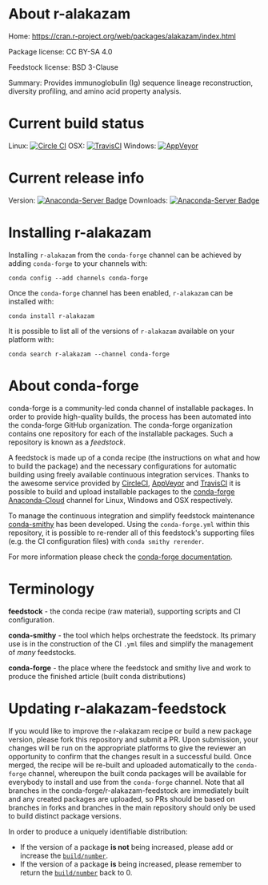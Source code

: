 About r-alakazam
================

Home: https://cran.r-project.org/web/packages/alakazam/index.html

Package license: CC BY-SA 4.0

Feedstock license: BSD 3-Clause

Summary: Provides immunoglobulin (Ig) sequence lineage reconstruction, diversity profiling, and amino acid property analysis.



Current build status
====================

Linux: [![Circle CI](https://circleci.com/gh/conda-forge/r-alakazam-feedstock.svg?style=shield)](https://circleci.com/gh/conda-forge/r-alakazam-feedstock)
OSX: [![TravisCI](https://travis-ci.org/conda-forge/r-alakazam-feedstock.svg?branch=master)](https://travis-ci.org/conda-forge/r-alakazam-feedstock)
Windows: [![AppVeyor](https://ci.appveyor.com/api/projects/status/github/conda-forge/r-alakazam-feedstock?svg=True)](https://ci.appveyor.com/project/conda-forge/r-alakazam-feedstock/branch/master)

Current release info
====================
Version: [![Anaconda-Server Badge](https://anaconda.org/conda-forge/r-alakazam/badges/version.svg)](https://anaconda.org/conda-forge/r-alakazam)
Downloads: [![Anaconda-Server Badge](https://anaconda.org/conda-forge/r-alakazam/badges/downloads.svg)](https://anaconda.org/conda-forge/r-alakazam)

Installing r-alakazam
=====================

Installing `r-alakazam` from the `conda-forge` channel can be achieved by adding `conda-forge` to your channels with:

```
conda config --add channels conda-forge
```

Once the `conda-forge` channel has been enabled, `r-alakazam` can be installed with:

```
conda install r-alakazam
```

It is possible to list all of the versions of `r-alakazam` available on your platform with:

```
conda search r-alakazam --channel conda-forge
```


About conda-forge
=================

conda-forge is a community-led conda channel of installable packages.
In order to provide high-quality builds, the process has been automated into the
conda-forge GitHub organization. The conda-forge organization contains one repository
for each of the installable packages. Such a repository is known as a *feedstock*.

A feedstock is made up of a conda recipe (the instructions on what and how to build
the package) and the necessary configurations for automatic building using freely
available continuous integration services. Thanks to the awesome service provided by
[CircleCI](https://circleci.com/), [AppVeyor](http://www.appveyor.com/)
and [TravisCI](https://travis-ci.org/) it is possible to build and upload installable
packages to the [conda-forge](https://anaconda.org/conda-forge)
[Anaconda-Cloud](http://docs.anaconda.org/) channel for Linux, Windows and OSX respectively.

To manage the continuous integration and simplify feedstock maintenance
[conda-smithy](http://github.com/conda-forge/conda-smithy) has been developed.
Using the ``conda-forge.yml`` within this repository, it is possible to re-render all of
this feedstock's supporting files (e.g. the CI configuration files) with ``conda smithy rerender``.

For more information please check the [conda-forge documentation](https://conda-forge.org/docs/).

Terminology
===========

**feedstock** - the conda recipe (raw material), supporting scripts and CI configuration.

**conda-smithy** - the tool which helps orchestrate the feedstock.
                   Its primary use is in the construction of the CI ``.yml`` files
                   and simplify the management of *many* feedstocks.

**conda-forge** - the place where the feedstock and smithy live and work to
                  produce the finished article (built conda distributions)


Updating r-alakazam-feedstock
=============================

If you would like to improve the r-alakazam recipe or build a new
package version, please fork this repository and submit a PR. Upon submission,
your changes will be run on the appropriate platforms to give the reviewer an
opportunity to confirm that the changes result in a successful build. Once
merged, the recipe will be re-built and uploaded automatically to the
`conda-forge` channel, whereupon the built conda packages will be available for
everybody to install and use from the `conda-forge` channel.
Note that all branches in the conda-forge/r-alakazam-feedstock are
immediately built and any created packages are uploaded, so PRs should be based
on branches in forks and branches in the main repository should only be used to
build distinct package versions.

In order to produce a uniquely identifiable distribution:
 * If the version of a package **is not** being increased, please add or increase
   the [``build/number``](http://conda.pydata.org/docs/building/meta-yaml.html#build-number-and-string).
 * If the version of a package **is** being increased, please remember to return
   the [``build/number``](http://conda.pydata.org/docs/building/meta-yaml.html#build-number-and-string)
   back to 0.